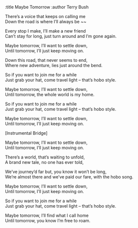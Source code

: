 :title Maybe Tomorrow
:author Terry Bush

There’s a voice that keeps on calling me<br />
Down the road is where I’ll always be
~~

Every stop I make, I’ll make a new friend<br />
Can’t stay for long, just turn around and I’m gone again.

Maybe tomorrow, I’ll want to settle down,<br />
Until tomorrow, I’ll just keep moving on.

Down this road, that never seems to end,<br />
Where new adventure, lies just around the bend.

So if you want to join me for a while<br />
Just grab your hat, come travel light – that’s hobo style.

Maybe tomorrow, I’ll want to settle down,<br />
Until tomorrow, the whole world is my home.

So if you want to join me for a while<br />
Just grab your hat, come travel light – that’s hobo style.

Maybe tomorrow, I’ll want to settle down,<br />
Until tomorrow, I’ll just keep moving on.

[Instrumental Bridge]

Maybe tomorrow, I’ll want to settle down,<br />
Until tomorrow, I’ll just keep moving on.

There’s a world, that’s waiting to unfold,<br />
A brand new tale, no one has ever told,

We’ve journey’d far but, you know it won’t be long,<br />
We’re almost there and we’ve paid our fare, with the hobo song.

Maybe tomorrow, I’ll want to settle down,<br />
Until tomorrow, I’ll just keep moving on.

So if you want to join me for a while<br />
Just grab your hat, come travel light – that’s hobo style.

Maybe tomorrow, I’ll find what I call home<br />
Until tomorrow, you know I’m free to roam.
